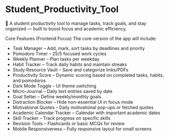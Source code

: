 # Student_Productivity_Tool
🚀 A student productivity tool to manage tasks, track goals, and stay organized — built to boost focus and academic efficiency.




Core Features (Frontend Focus)
The core version of the app will include:
- Task Manager – Add, mark, sort tasks by deadlines and priority
- Pomodoro Timer – 25/5 focused work cycles
- Weekly Planner – Plan tasks per weekday
- Habit Tracker – Track daily habits and maintain streaks
- Study Resource Vault – Save and categorize links/PDFs
- Productivity Score – Dynamic scoring based on completed tasks, habits, and pomodoros
- Dark Mode Toggle – UI theme switching
- Micro-Journal – Daily text entries saved by date
- Goal Setter – Define weekly/monthly goals
- Distraction Blocker – Hide non-essential UI in focus mode
- Motivational Quotes – Daily motivational pop-ups or fetched quotes
- Academic Calendar Tracker – Calendar with important academic dates
- Skill Tracker – Track progress on specific skills
- Revision Tools – Flashcards or basic MCQs for review
- Mobile Responsiveness – Fully responsive layout for small screens
